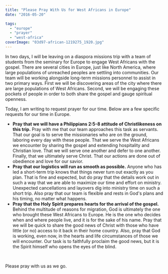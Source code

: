 ```yaml
---
title: "Please Pray With Us for West Africans in Europe"
date: "2016-05-20"

tags: 
  - "europe"
  - "prayer"
  - "west-africa"
coverImage: "03d97-african-1219275_1920.jpg"
---
```


In two days, I will be leaving on a diaspora missions trip with a team of students from the seminary for Europe to engage West Africans with the gospel. There are several cities in Europe, just like North America, where large populations of unreached peoples are settling into communities. Our team will be working alongside long-term missions personnel to assist in two primary ways. First we will be discovering areas of the city where there are large populations of West Africans. Second, we will be engaging these pockets of people in order to both share the gospel and gauge spiritual openness.

Today, I am writing to request prayer for our time. Below are a few specific requests for our time in Europe.

- **Pray that we will have a Philippians 2:5-8 attitude of Christlikeness on this trip.** Pray with me that our team approaches this task as servants. That our goal is to serve the missionaries who are on the ground, laboring every day with these people. That we serve the West Africans we encounter by sharing the gospel and extending hospitality and Christian love. That we will serve one another and defer to one another. Finally, that we ultimately serve Christ. That our actions are done out of obedience and love for our savior.
- **Pray that our logistics will run as smooth as possible.** Anyone who has led a short-term trip knows that things never turn out exactly as you plan. That is fine and expected, but do pray that the details work out in such a way that we are able to maximize our time and effort on ministry. Unexpected cancellations and layovers dig into ministry time on such a short trip. Also pray that our team is flexible and rests in God's plans and his timing, no matter what happens.
- **Pray that the Holy Spirit prepares hearts for the arrival of the gospel.** Behind the multitude of reasons for migration, God is ultimately the one who brought these West Africans to Europe. He is the one who decides when and where people live, and it is for the sake of his name. Pray that we will be quick to share the good news of Christ with those who have little (or no) access to it back in their home country. Also, pray that God is working, even now, in the hearts and life circumstances of those we will encounter. Our task is to faithfully proclaim the good news, but it is the Spirit himself who opens the eyes of the blind.

 

Please pray with us as we go.
